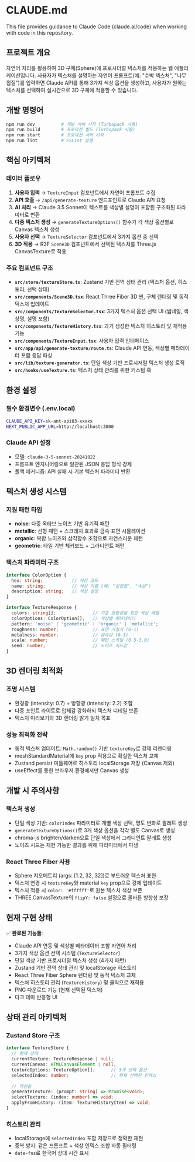 # CLAUDE.md

This file provides guidance to Claude Code (claude.ai/code) when working with code in this repository.

## 프로젝트 개요

자연어 처리를 활용하여 3D 구체(Sphere)에 프로시더럴 텍스처를 적용하는 웹 애플리케이션입니다. 사용자가 텍스처를 설명하는 자연어 프롬프트(예: "수박 텍스처", "나무 껍질")를 입력하면 Claude API를 통해 3가지 색상 옵션을 생성하고, 사용자가 원하는 텍스처를 선택하여 실시간으로 3D 구체에 적용할 수 있습니다.

## 개발 명령어

```bash
npm run dev          # 개발 서버 시작 (Turbopack 사용)
npm run build        # 프로덕션 빌드 (Turbopack 사용)
npm run start        # 프로덕션 서버 시작
npm run lint         # ESLint 실행
```

## 핵심 아키텍처

### 데이터 플로우
1. **사용자 입력** → `TextureInput` 컴포넌트에서 자연어 프롬프트 수집
2. **API 호출** → `/api/generate-texture` 엔드포인트로 Claude API 요청
3. **AI 처리** → Claude 3.5 Sonnet이 텍스트를 색상별 설명이 포함된 구조화된 파라미터로 변환
4. **다중 텍스처 생성** → `generateTextureOptions()` 함수가 각 색상 옵션별로 Canvas 텍스처 생성
5. **사용자 선택** → `TextureSelector` 컴포넌트에서 3가지 옵션 중 선택
6. **3D 적용** → R3F `Scene3D` 컴포넌트에서 선택된 텍스처를 Three.js CanvasTexture로 적용

### 주요 컴포넌트 구조
- **`src/store/textureStore.ts`**: Zustand 기반 전역 상태 관리 (텍스처 옵션, 히스토리, 선택 상태)
- **`src/components/Scene3D.tsx`**: React Three Fiber 3D 씬, 구체 렌더링 및 동적 텍스처 업데이트
- **`src/components/TextureSelector.tsx`**: 3가지 텍스처 옵션 선택 UI (썸네일, 색상명, 설명 포함)
- **`src/components/TextureHistory.tsx`**: 과거 생성한 텍스처 히스토리 및 재적용 기능
- **`src/components/TextureInput.tsx`**: 사용자 입력 인터페이스
- **`src/app/api/generate-texture/route.ts`**: Claude API 연동, 색상별 메타데이터 포함 응답 파싱
- **`src/lib/texture-generator.ts`**: 단일 색상 기반 프로시저럴 텍스처 생성 로직
- **`src/hooks/useTexture.ts`**: 텍스처 상태 관리를 위한 커스텀 훅

## 환경 설정

### 필수 환경변수 (.env.local)
```bash
CLAUDE_API_KEY=sk-ant-api03-xxxxx
NEXT_PUBLIC_APP_URL=http://localhost:3000
```

### Claude API 설정
- 모델: `claude-3-5-sonnet-20241022`
- 프롬프트 엔지니어링으로 일관된 JSON 응답 형식 강제
- 폴백 메커니즘: API 실패 시 기본 텍스처 파라미터 반환

## 텍스처 생성 시스템

### 지원 패턴 타입
- **noise**: 다중 옥타브 노이즈 기반 유기적 패턴
- **metallic**: 선형 패턴 + 스크래치 효과로 금속 표면 시뮬레이션
- **organic**: 복합 노이즈와 삼각함수 조합으로 자연스러운 패턴
- **geometric**: 타일 기반 체커보드 + 그라디언트 패턴

### 텍스처 파라미터 구조
```typescript
interface ColorOption {
  hex: string;           // 색상 코드
  name: string;          // 색상 이름 (예: "겉껍질", "속살")
  description: string;   // 색상 설명
}

interface TextureResponse {
  colors: string[];              // 기존 호환성을 위한 색상 배열
  colorOptions: ColorOption[];   // 색상별 메타데이터
  pattern: 'noise' | 'geometric' | 'organic' | 'metallic';
  roughness: number;             // 표면 거칠기 (0-1)
  metalness: number;             // 금속성 (0-1)
  scale: number;                 // 패턴 스케일 (0.5-3.0)
  seed: number;                  // 노이즈 시드값
}
```

## 3D 렌더링 최적화

### 조명 시스템
- 환경광 (intensity: 0.7) + 방향광 (intensity: 2.2) 조합
- 다중 포인트 라이트로 입체감 강화하되 텍스처 디테일 보존
- 텍스처 미리보기와 3D 렌더링 밝기 일치 목표

### 성능 최적화 전략
- 동적 텍스처 업데이트: `Math.random()` 기반 `textureKey`로 강제 리렌더링
- meshStandardMaterial에 `key` prop 적용으로 확실한 텍스처 교체
- Zustand persist 미들웨어로 히스토리 localStorage 저장 (Canvas 제외)
- useEffect를 통한 브라우저 환경에서만 Canvas 생성

## 개발 시 주의사항

### 텍스처 생성
- 단일 색상 기반: `colorIndex` 파라미터로 개별 색상 선택, 명도 변화로 팔레트 생성
- `generateTextureOptions()`로 3개 색상 옵션을 각각 별도 Canvas로 생성
- chroma-js brighten/darken으로 단일 색상에서 그라디언트 팔레트 생성
- 노이즈 시드는 재현 가능한 결과를 위해 파라미터에서 파생

### React Three Fiber 사용
- Sphere 지오메트리 (args: [1.2, 32, 32])로 부드러운 텍스처 표현
- 텍스처 변경 시 `textureKey`와 material `key` prop으로 강제 업데이트
- 텍스처 적용 시 `color: '#ffffff'`로 원본 텍스처 색상 보존
- THREE.CanvasTexture의 `flipY: false` 설정으로 올바른 방향성 보장

## 현재 구현 상태

✅ **완료된 기능들**:
- Claude API 연동 및 색상별 메타데이터 포함 자연어 처리
- 3가지 색상 옵션 선택 시스템 (`TextureSelector`)
- 단일 색상 기반 프로시더럴 텍스처 생성 (4가지 패턴)
- Zustand 기반 전역 상태 관리 및 localStorage 히스토리
- React Three Fiber Sphere 렌더링 및 동적 텍스처 교체
- 텍스처 히스토리 관리 (`TextureHistory`) 및 클릭으로 재적용
- PNG 다운로드 기능 (현재 선택된 텍스처)
- 다크 테마 반응형 UI

## 상태 관리 아키텍처

### Zustand Store 구조
```typescript
interface TextureStore {
  // 현재 상태
  currentTexture: TextureResponse | null;
  currentCanvas: HTMLCanvasElement | null;
  textureOptions: TextureOption[];      // 3개 선택 옵션
  selectedIndex: number;                // 현재 선택된 인덱스
  
  // 액션들
  generateTexture: (prompt: string) => Promise<void>;
  selectTexture: (index: number) => void;
  applyFromHistory: (item: TextureHistoryItem) => void;
}
```

### 히스토리 관리
- localStorage에 `selectedIndex` 포함 저장으로 정확한 재현
- 중복 방지: 같은 프롬프트 + 색상 인덱스 조합 자동 필터링
- `date-fns`로 한국어 상대 시간 표시